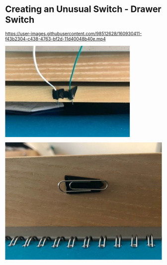# Creating an Unusual Switch - Drawer Switch

https://user-images.githubusercontent.com/98512628/160930411-f43b2304-c438-4763-bf2d-11d40048b40e.mp4

![wires](https://github.com/l-mccarthy/IntroToIM/blob/main/March31/Media/taped_wires.jpg)

![paperclip](https://github.com/l-mccarthy/IntroToIM/blob/main/March31/Media/taped_paperclip.jpg)
